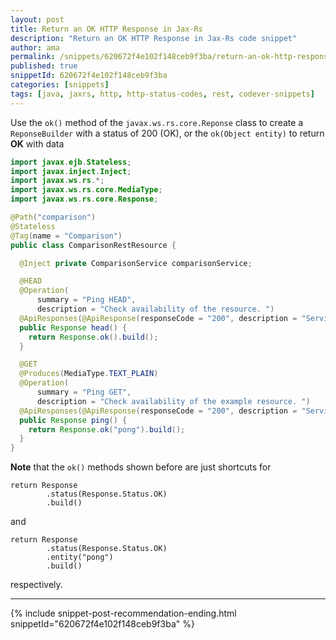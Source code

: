 ```yaml
---
layout: post
title: Return an OK HTTP Response in Jax-Rs
description: "Return an OK HTTP Response in Jax-Rs code snippet"
author: ama
permalink: /snippets/620672f4e102f148ceb9f3ba/return-an-ok-http-response-in-jax-rs
published: true
snippetId: 620672f4e102f148ceb9f3ba
categories: [snippets]
tags: [java, jaxrs, http, http-status-codes, rest, codever-snippets]
---
```


Use the `ok()` method of the `javax.ws.rs.core.Reponse` class to create a `ReponseBuilder` with a status of 200 (OK),
or the `ok(Object entity)` to return **OK** with data

```java
import javax.ejb.Stateless;
import javax.inject.Inject;
import javax.ws.rs.*;
import javax.ws.rs.core.MediaType;
import javax.ws.rs.core.Response;

@Path("comparison")
@Stateless
@Tag(name = "Comparison")
public class ComparisonRestResource {

  @Inject private ComparisonService comparisonService;

  @HEAD
  @Operation(
      summary = "Ping HEAD",
      description = "Check availability of the resource. ")
  @ApiResponses(@ApiResponse(responseCode = "200", description = "Service is reachable via HTTP"))
  public Response head() {
    return Response.ok().build();
  }

  @GET
  @Produces(MediaType.TEXT_PLAIN)
  @Operation(
      summary = "Ping GET",
      description = "Check availability of the example resource. ")
  @ApiResponses(@ApiResponse(responseCode = "200", description = "Service is reachable via HTTP"))
  public Response ping() {
    return Response.ok("pong").build();
  }
}
```

**Note** that the `ok()` methods shown before are just shortcuts for
```
return Response
        .status(Response.Status.OK)
        .build()
```

and

```
return Response
        .status(Response.Status.OK)
        .entity("pong")
        .build()
```
respectively.



<hr/>


 {% include snippet-post-recommendation-ending.html snippetId="620672f4e102f148ceb9f3ba" %}
